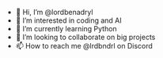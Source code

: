 - 👋 Hi, I’m @lordbenadryl
- 👀 I’m interested in coding and AI
- 🌱 I’m currently learning Python
- 💞️ I’m looking to collaborate on big projects
- 📫 How to reach me @lrdbndrl on Discord

<!---
lordbenadryl/lordbenadryl is a ✨ special ✨ repository because its `README.md` (this file) appears on your GitHub profile.
You can click the Preview link to take a look at your changes.
--->
